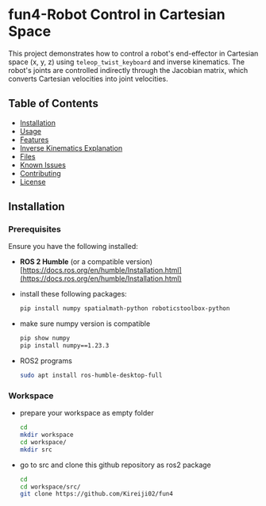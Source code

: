 # fun4-Robot Control in Cartesian Space

This project demonstrates how to control a robot's end-effector in Cartesian space (x, y, z) using `teleop_twist_keyboard` and inverse kinematics. The robot's joints are controlled indirectly through the Jacobian matrix, which converts Cartesian velocities into joint velocities.

## Table of Contents

- [Installation](#installation)
- [Usage](#usage)
- [Features](#features)
- [Inverse Kinematics Explanation](#inverse-kinematics-explanation)
- [Files](#files)
- [Known Issues](#known-issues)
- [Contributing](#contributing)
- [License](#license)

## Installation

### Prerequisites

Ensure you have the following installed:

- **ROS 2 Humble** (or a compatible version)
[https://docs.ros.org/en/humble/Installation.html](https://docs.ros.org/en/humble/Installation.html)

- install these following packages:
    ```bash
    pip install numpy spatialmath-python roboticstoolbox-python
    ```

- make sure numpy version is compatible
    ```bash
    pip show numpy
    pip install numpy==1.23.3
    ```

- ROS2 programs
    ```bash
    sudo apt install ros-humble-desktop-full
    ```

### Workspace

- prepare your workspace as empty folder
    ```bash
    cd
    mkdir workspace
    cd workspace/
    mkdir src
    ```

- go to src and clone this github repository as ros2 package
    ```bash
    cd
    cd workspace/src/
    git clone https://github.com/Kireiji02/fun4
    ```



